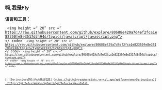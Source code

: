 ### 嗨,我是Fly

**语言和工具：**

<code> <img height =“ 20” src =“ https://raw.githubusercontent.com/github/explore/80688e429a7d4ef2fca1e82350fe8e3517d3494d/topics/javascript/javascript.png”> </ code>
<code> <img height =“ 20” src =“ https://raw.githubusercontent.com/github/explore/80688e429a7d4ef2fca1e82350fe8e3517d3494d/topics/typescript/typescript.png”> </ code>
<code> <img height =“ 20” src =“ https://raw.githubusercontent.com/github/explore/80688e429a7d4ef2fca1e82350fe8e3517d3494d/topics/vue/vue.png”> </ code>
<code> <img height =“ 20” src =“ https://raw.githubusercontent.com/github/explore/80688e429a7d4ef2fca1e82350fe8e3517d3494d/topics/react/react.png”> </ code>

[！[SeriousLose的Github统计信息]（https://github-readme-stats.vercel.app/api?username=SeriousLose）]（https://github.com/anuraghazra/github-readme-stats）


<!--
**SeriousLose/SeriousLose** is a ✨ _special_ ✨ repository because its `README.md` (this file) appears on your GitHub profile.

Here are some ideas to get you started:

- 🔭 I’m currently working on ...
- 🌱 I’m currently learning ...
- 👯 I’m looking to collaborate on ...
- 🤔 I’m looking for help with ...
- 💬 Ask me about ...
- 📫 How to reach me: ...
- 😄 Pronouns: ...
- ⚡ Fun fact: ...
-->
